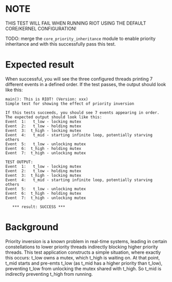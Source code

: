NOTE
====
THIS TEST WILL FAIL WHEN RUNNING RIOT USING THE DEFAULT CORE/KERNEL CONFIGURATION!

TODO: merge the `core_priority_inheritance` module to enable priority
      inheritance and with this successfully pass this test.

Expected result
===============
When successful, you will see the three configured threads printing 7 different
events in a defined order. If the test passes, the output should look like this:

```
main(): This is RIOT! (Version: xxx)
Simple test for showing the effect of priority inversion

If this tests succeeds, you should see 7 events appearing in order.
The expected output should look like this:
Event  1:   t_low - locking mutex
Event  2:   t_low - holding mutex
Event  3:  t_high - locking mutex
Event  4:   t_mid - starting infinite loop, potentially starving others
Event  5:   t_low - unlocking mutex
Event  6:  t_high - holding mutex
Event  7:  t_high - unlocking mutex

TEST OUTPUT:
Event  1:   t_low - locking mutex
Event  2:   t_low - holding mutex
Event  3:  t_high - locking mutex
Event  4:   t_mid - starting infinite loop, potentially starving others
Event  5:   t_low - unlocking mutex
Event  6:  t_high - holding mutex
Event  7:  t_high - unlocking mutex

   *** result: SUCCESS ***
```

Background
==========
Priority inversion is a known problem in real-time systems, leading in certain
constellations to lower priority threads indirectly blocking higher priority
threads. This test application constructs a simple situation, where exactly this
occurs: t_low owns a mutex, which t_high is waiting on. At that point, t_mid
starts and pre-emts t_low (as t_mid has a higher priority than t_low),
preventing t_low from unlocking the mutex shared with t_high. So t_mid is
indirectly preventing t_high from running.
